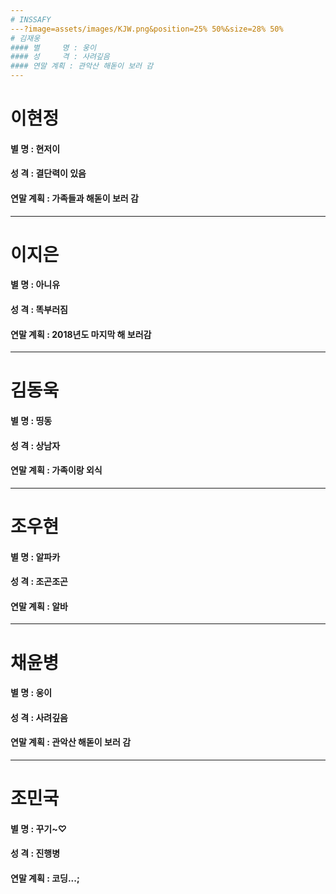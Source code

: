 ```yaml
---
# INSSAFY
---?image=assets/images/KJW.png&position=25% 50%&size=28% 50%
# 김재웅
#### 별     명 : 웅이
#### 성     격 : 사려깊음
#### 연말 계획 : 관악산 해돋이 보러 감
---
```

# 이현정
#### 별     명 : 현저이
#### 성     격 : 결단력이 있음
#### 연말 계획 : 가족들과 해돋이 보러 감
---
# 이지은
#### 별     명 : 아니유
#### 성     격 : 똑부러짐
#### 연말 계획 : 2018년도 마지막 해 보러감
---
# 김동욱
#### 별     명 : 띵동
#### 성     격 : 상남자
#### 연말 계획 : 가족이랑 외식
---
# 조우현
#### 별     명 : 알파카
#### 성     격 : 조곤조곤
#### 연말 계획 : 알바
---
# 채윤병
#### 별     명 : 웅이
#### 성     격 : 사려깊음
#### 연말 계획 : 관악산 해돋이 보러 감
---
# 조민국
#### 별     명 : 꾸기~♡
#### 성     격 : 진행병
#### 연말 계획 : 코딩...;




